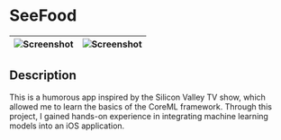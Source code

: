 # SeeFood
| ![Screenshot](Img/screenshot1.png) | ![Screenshot](Img/screenshot2.png) |
| :--------------------------------: | :--------------------------------: |

## Description

This is a humorous app inspired by the Silicon Valley TV show, which allowed me to learn the basics of the CoreML framework. Through this project, I gained hands-on experience in integrating machine learning models into an iOS application.
